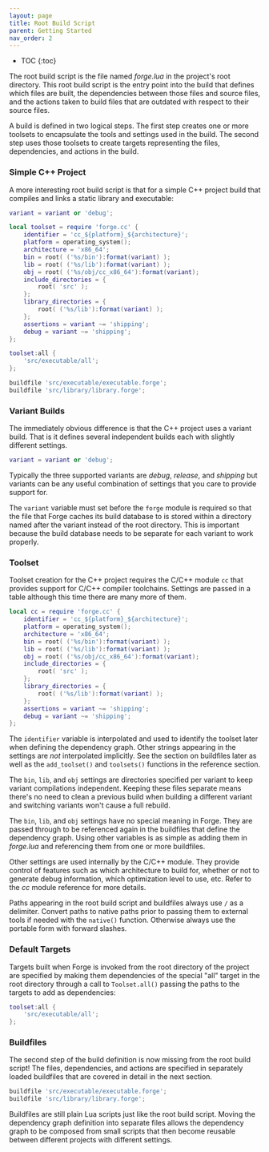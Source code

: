 ```yaml
---
layout: page
title: Root Build Script
parent: Getting Started
nav_order: 2
---
```


- TOC
{:toc}

The root build script is the file named *forge.lua* in the project's root directory.  This root build script is the entry point into the build that defines which files are built, the dependencies between those files and source files, and the actions taken to build files that are outdated with respect to their source files.

A build is defined in two logical steps.  The first step creates one or more toolsets to encapsulate the tools and settings used in the build.  The second step uses those toolsets to create targets representing the files, dependencies, and actions in the build.

### Simple C++ Project

A more interesting root build script is that for a simple C++ project build that compiles and links a static library and executable:

~~~lua
variant = variant or 'debug';

local toolset = require 'forge.cc' {
    identifier = 'cc_${platform}_${architecture}';
    platform = operating_system();
    architecture = 'x86_64';
    bin = root( ('%s/bin'):format(variant) );
    lib = root( ('%s/lib'):format(variant) );
    obj = root( ('%s/obj/cc_x86_64'):format(variant);
    include_directories = {
        root( 'src' );
    };
    library_directories = {
        root( ('%s/lib'):format(variant) );
    };
    assertions = variant ~= 'shipping';
    debug = variant ~= 'shipping';
};

toolset:all {
    'src/executable/all';
};

buildfile 'src/executable/executable.forge';
buildfile 'src/library/library.forge';
~~~

### Variant Builds

The immediately obvious difference is that the C++ project uses a variant build.  That is it defines several independent builds each with slightly different settings.

~~~lua
variant = variant or 'debug';
~~~

Typically the three supported variants are *debug*, *release*, and *shipping* but variants can be any useful combination of settings that you care to provide support for.

The `variant` variable must set before the `forge` module is required so that the file that Forge caches its build database to is stored within a directory named after the variant instead of the root directory.  This is important because the build database needs to be separate for each variant to work properly.

### Toolset

Toolset creation for the C++ project requires the C/C++ module `cc` that provides support for C/C++ compiler toolchains.  Settings are passed in a table although this time there are many more of them.

~~~lua
local cc = require 'forge.cc' {
    identifier = 'cc_${platform}_${architecture}';
    platform = operating_system();
    architecture = 'x86_64';
    bin = root( ('%s/bin'):format(variant) );
    lib = root( ('%s/lib'):format(variant) );
    obj = root( ('%s/obj/cc_x86_64'):format(variant);
    include_directories = {
        root( 'src' );
    };
    library_directories = {
        root( ('%s/lib'):format(variant) );
    };
    assertions = variant ~= 'shipping';
    debug = variant ~= 'shipping';
};
~~~

The `identifier` variable is interpolated and used to identify the toolset later when defining the dependency graph.  Other strings appearing in the settings are *not* interpolated implicitly.  See the section on buildfiles later as well as the `add_toolset()` and `toolsets()` functions in the reference section.

The `bin`, `lib`, and `obj` settings are directories specified per variant to keep variant compilations independent.  Keeping these files separate means there's no need to clean a previous build when building a different variant and switching variants won't cause a full rebuild.

The `bin`, `lib`, and `obj` settings have no special meaning in Forge.  They are passed through to be referenced again in the buildfiles that define the dependency graph.  Using other variables is as simple as adding them in *forge.lua* and referencing them from one or more buildfiles.

Other settings are used internally by the C/C++ module.  They provide control of features such as which architecture to build for, whether or not to generate debug information, which optimization level to use, etc.  Refer to the *cc* module reference for more details.

Paths appearing in the root build script and buildfiles always use `/` as a delimiter.  Convert paths to native paths prior to passing them to external tools if needed with the `native()` function.  Otherwise always use the portable form with forward slashes.

### Default Targets

Targets built when Forge is invoked from the root directory of the project are specified by making them dependencies of the special "all" target in the root directory through a call to `Toolset.all()` passing the paths to the targets to add as dependencies:

~~~lua
toolset:all {
    'src/executable/all';
};
~~~

### Buildfiles

The second step of the build definition is now missing from the root build script!  The files, dependencies, and actions are specified in separately loaded buildfiles that are covered in detail in the next section.

~~~lua
buildfile 'src/executable/executable.forge';
buildfile 'src/library/library.forge';
~~~

Buildfiles are still plain Lua scripts just like the root build script.  Moving the dependency graph definition into separate files allows the dependency graph to be composed from small scripts that then become reusable between different projects with different settings.
